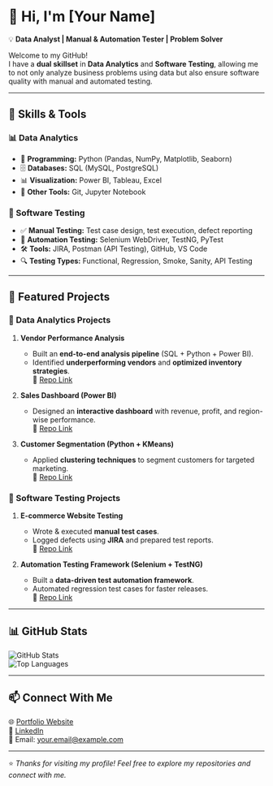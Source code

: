 # 👋 Hi, I'm [Your Name]  

💡 **Data Analyst | Manual & Automation Tester | Problem Solver**  

Welcome to my GitHub!  
I have a **dual skillset** in **Data Analytics** and **Software Testing**, allowing me to not only analyze business problems using data but also ensure software quality with manual and automated testing.  

---

## 🔧 Skills & Tools

### 📊 Data Analytics
- 🐍 **Programming:** Python (Pandas, NumPy, Matplotlib, Seaborn)  
- 🗄️ **Databases:** SQL (MySQL, PostgreSQL)  
- 📊 **Visualization:** Power BI, Tableau, Excel  
- 📂 **Other Tools:** Git, Jupyter Notebook  

### 🧪 Software Testing
- ✅ **Manual Testing:** Test case design, test execution, defect reporting  
- 🤖 **Automation Testing:** Selenium WebDriver, TestNG, PyTest  
- 🛠️ **Tools:** JIRA, Postman (API Testing), GitHub, VS Code  
- 🔍 **Testing Types:** Functional, Regression, Smoke, Sanity, API Testing  

---

## 📌 Featured Projects

### 🔹 Data Analytics Projects
1. **Vendor Performance Analysis**  
   - Built an **end-to-end analysis pipeline** (SQL + Python + Power BI).  
   - Identified **underperforming vendors** and **optimized inventory strategies**.  
   📂 [Repo Link](#)  

2. **Sales Dashboard (Power BI)**  
   - Designed an **interactive dashboard** with revenue, profit, and region-wise performance.  
   📂 [Repo Link](#)  

3. **Customer Segmentation (Python + KMeans)**  
   - Applied **clustering techniques** to segment customers for targeted marketing.  
   📂 [Repo Link](#)  

### 🔹 Software Testing Projects
1. **E-commerce Website Testing**  
   - Wrote & executed **manual test cases**.  
   - Logged defects using **JIRA** and prepared test reports.  
   📂 [Repo Link](#)  

2. **Automation Testing Framework (Selenium + TestNG)**  
   - Built a **data-driven test automation framework**.  
   - Automated regression test cases for faster releases.  
   📂 [Repo Link](#)  

---

## 📊 GitHub Stats  

![GitHub Stats](https://github-readme-stats.vercel.app/api?username=YourGitHubUsername&show_icons=true&theme=radical)  
![Top Languages](https://github-readme-stats.vercel.app/api/top-langs/?username=YourGitHubUsername&layout=compact&theme=radical)  

---

## 📫 Connect With Me  

🌐 [Portfolio Website](#)  
💼 [LinkedIn](#)  
📧 Email: your.email@example.com  

---

⭐ *Thanks for visiting my profile! Feel free to explore my repositories and connect with me.*  

